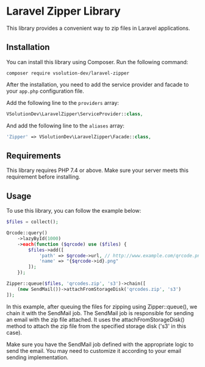 # Laravel Zipper Library

This library provides a convenient way to zip files in Laravel applications.

## Installation

You can install this library using Composer. Run the following command:

```
composer require vsolution-dev/laravel-zipper
```

After the installation, you need to add the service provider and facade to your `app.php` configuration file.

Add the following line to the `providers` array:

```php
VSolutionDev\LaravelZipper\ServiceProvider::class,
```

And add the following line to the `aliases` array:

```php
'Zipper' => VSolutionDev\LaravelZipper\Facade::class,
```

## Requirements

This library requires PHP 7.4 or above. Make sure your server meets this requirement before installing.

## Usage

To use this library, you can follow the example below:

```php
$files = collect();

Qrcode::query()
    ->lazyById(1000)
    ->each(function ($qrcode) use ($files) {
        $files->add([
            'path' => $qrcode->url, // http://www.example.com/qrcode.png
            'name' => "{$qrcode->id}.png"
        ]);
    });

Zipper::queue($files, 'qrcodes.zip', 's3')->chain([
    (new SendMail())->attachFromStorageDisk('qrcodes.zip', 's3')
]);
```

In this example, after queuing the files for zipping using Zipper::queue(), we chain it with the SendMail job. The SendMail job is responsible for sending an email with the zip file attached. It uses the attachFromStorageDisk() method to attach the zip file from the specified storage disk ('s3' in this case).

Make sure you have the SendMail job defined with the appropriate logic to send the email. You may need to customize it according to your email sending implementation.
